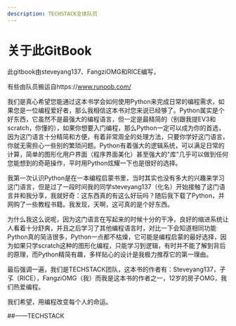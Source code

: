 ```yaml
---
description: TECHSTACK全体队员
---
```


# 关于此GitBook

此gitbook由steveyang137、FangziOMG和RICE编写，

有些由队员搬运自https://www.runoob.com/

我们是真心希望您能通过这本书学会如何使用Python来完成日常的编程需求，如果您是一位编程爱好者，那么我相信这本书对您来说已经够了。Python属实是个好东西，它虽然不是最强大的编程语言，但一定是最精简的（别跟我提EV3和scratch，你懂的），如果你想要入门编程，那么Python一定可以成为你的首选，因为这门语言十分精简和方便，有着非常周全的处理方法，只要你学好这门语言，你就无需担心一些别的繁琐问题。Python有着强大的逻辑系统，可以满足日常的计算，简单的图形化用户界面（程序界面美化）甚至强大的"库"几乎可以做到任何您能想到的奇葩操作，平时用Python炫耀一下也是很好的选择。

我第一次认识Python是在一本编程启蒙书里，当时其实也没有多大的兴趣来学习这门语言，但是过了一段时间我的同学steveyang137（化名）开始接触了这门语言并和我分享，我就好奇：这东西真的有这么好玩吗？随后我下载了Python，并网购了一些教程书籍。我发现，天啊，这可真的是个好东西。

为什么我这么说呢，因为这门语言在写起来的时候十分的干净，良好的缩进系统让人看着十分舒爽，并且之后学习了其他编程语言时，对比一下会知道相同功能Python真的简洁很多，Python一点都不枯燥，它可能是编程启蒙的最好选择，因为如果只学scratch这种的图形化编程，只能学习到逻辑，有时并不能了解到背后的原理，而Python精简有趣，多样贴心的设计是我极力推荐它的第一理由。

最后强调一遍，我们是TECHSTACK团队，这本书的作者有：Steveyang137，孑孓（RICE），FangziOMG（我）而我是这本书的作者之一，12岁的房子OMG，我们热爱编程。

我们希望，用编程改变每个人的命运。

##——TECHSTACK